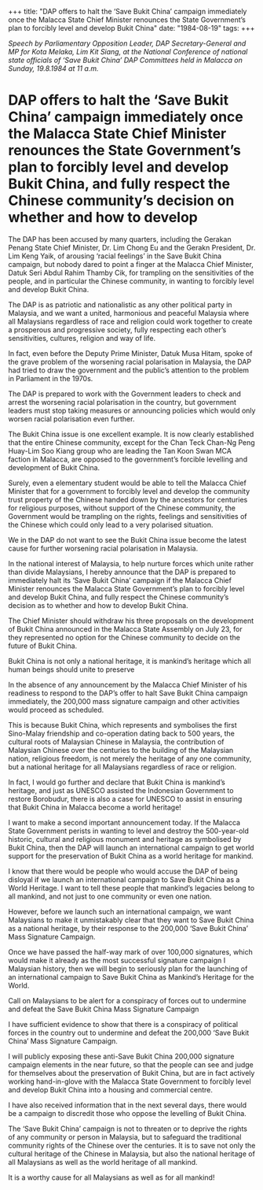 +++ 
title: "DAP offers to halt the ‘Save Bukit China’ campaign immediately once the Malacca State Chief Minister renounces the State Government’s plan to forcibly level and develop Bukit China"
date: "1984-08-19"
tags:
+++

_Speech by Parliamentary Opposition Leader, DAP Secretary-General and MP for Kota Melaka, Lim Kit Siang, at the National Conference of national state officials of ‘Save Bukit China’ DAP Committees held in Malacca on Sunday, 19.8.1984 at 11 a.m._

# DAP offers to halt the ‘Save Bukit China’ campaign immediately once the Malacca State Chief Minister renounces the State Government’s plan to forcibly level and develop Bukit China, and fully respect the Chinese community’s decision on whether and how to develop

The DAP has been accused by many quarters, including the Gerakan Penang State Chief Minister, Dr. Lim Chong Eu and the Gerakn President, Dr. Lim Keng Yaik, of arousing ‘racial feelings’ in the Save Bukit China campaign, but nobody dared to point a finger at the Malacca Chief Minister, Datuk Seri Abdul Rahim Thamby Cik, for trampling on the sensitivities of the people, and in particular the Chinese community, in wanting to forcibly level and develop Bukit China.</u>

The DAP is as patriotic and nationalistic as any other political party in Malaysia, and we want a united, harmonious and peaceful Malaysia where all Malaysians regardless of race and religion could work together to create a prosperous and progressive society, fully respecting each other’s sensitivities, cultures, religion and way of life.

In fact, even before the Deputy Prime Minister, Datuk Musa Hitam, spoke of the grave problem of the worsening racial polarisation in Malaysia, the DAP had tried to draw the government and the public’s attention to the problem in Parliament in the 1970s.

The DAP is prepared to work with the Government leaders to check and arrest the worsening racial polarisation in the country, but government leaders must stop taking measures or announcing policies which would only worsen racial polarisation even further.

The Bukit China issue is one excellent example. It is now clearly established that the entire Chinese community, except for the Chan Teck Chan-Ng Peng Huay-Lim Soo Kiang group who are leading the Tan Koon Swan MCA faction in Malacca, are opposed to the government’s forcible levelling and development of Bukit China.

Surely, even a elementary student would be able to tell the Malacca Chief Minister that for a government to forcibly level and develop the community trust property of the Chinese handed down by the ancestors for centuries for religious purposes, without support of the Chinese community, the Government would be trampling on the rights, feelings and sensitivities of the Chinese which could only lead to a very polarised situation.

We in the DAP do not want to see the Bukit China issue become the latest cause for further worsening racial polarisation in Malaysia.

In the national interest of Malaysia, to help nurture forces which unite rather than divide Malaysians, I hereby announce that the DAP is prepared to immediately halt its ‘Save Bukit China’ campaign if the Malacca Chief Minister renounces the Malacca State Government’s plan to forcibly level and develop Bukit China, and fully respect the Chinese community’s decision as to whether and how to develop Bukit China.

The Chief Minister should withdraw his three proposals on the development of Bukit China announced in the Malacca State Assembly on July 23, for they represented no option for the Chinese community to decide on the future of Bukit China.

Bukit China is not only a national heritage, it is mankind’s heritage which all human beings should unite to preserve

In the absence of any announcement by the Malacca Chief Minister of his readiness to respond to the DAP’s offer to halt Save Bukit China campaign immediately, the 200,000 mass signature campaign and other activities would proceed as scheduled.

This is because Bukit China, which represents and symbolises the first Sino-Malay friendship and co-operation dating back to 500 years, the cultural roots of Malaysian Chinese in Malaysia, the contribution of Malaysian Chinese over the centuries to the building of the Malaysian nation, religious freedom, is not merely the heritage of any one community, but a national heritage for all Malaysians regardless of race or religion.

In fact, I would go further and declare that Bukit China is mankind’s heritage, and just as UNESCO assisted the Indonesian Government to restore Borobudur, there is also a case for UNESCO to assist in ensuring that Bukit China in Malacca become a world heritage!

I want to make a second important announcement today. If the Malacca State Government perists in wanting to level and destroy the 500-year-old historic, cultural and religious monument and heritage as symbolised by Bukit China, then the DAP will launch an international campaign to get world support for the preservation of Bukit China as a world heritage for mankind.

I know that there would be people who would accuse the DAP of being disloyal if we launch an international campaign to Save Bukit China as a World Heritage. I want to tell these people that mankind’s legacies belong to all mankind, and not just to one community or even one nation.

However, before we launch such an international campaign, we want Malaysians to make it unmistakably clear that they want to Save Bukit China as a national heritage, by their response to the 200,000 ‘Save Bukit China’ Mass Signature Campaign.

Once we have passed the half-way mark of over 100,000 signatures, which would make it already as the most successful signature campaign I Malaysian history, then we will begin to seriously plan for the launching of an international campaign to Save Bukit China as Mankind’s Heritage for the World.

Call on Malaysians to be alert for a conspiracy of forces out to undermine and defeat the Save Bukit China Mass Signature Campaign 

I have sufficient evidence to show that there is a conspiracy of political forces in the country out to undermine and defeat the 200,000 ‘Save Bukit China’ Mass Signature Campaign.

I will publicly exposing these anti-Save Bukit China 200,000 signature campaign elements in the near future, so that the people can see and judge for themselves about the preservation of Bukit China, but are in fact actively working hand-in-glove with the Malacca State Government to forcibly level and develop Bukit China into a housing and commercial centre.

I have also received information that in the next several days, there would be a campaign to discredit those who oppose the levelling of Bukit China.

The ‘Save Bukit China’ campaign is not to threaten or to deprive the rights of any community or person in Malaysia, but to safeguard the traditional community rights of the Chinese over the centuries. It is to save not only the cultural heritage of the Chinese in Malaysia, but also the national heritage of all Malaysians as well as the world heritage of all mankind.

It is a worthy cause for all Malaysians as well as for all mankind!
 
